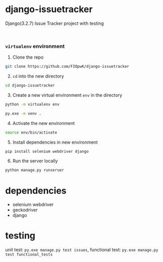 # django-issuetracker
Django(3.2.7) Issue Tracker project with testing 

&nbsp;
### `virtualenv` environment <a name="virtualenv"></a>

1. Clone the repo
```bash
git clone https://github.com/FIOpwK/django-issuetracker
```
2. `cd` into the new directory
```bash
cd django-issuetracker
```
3. Create a new virtual environment `env` in the directory
```bash
python -m virtualenv env
```
```bash
py.exe -m venv . 
```
4. Activate the new environment
```bash
source env/bin/activate
```
5. Install dependencies in new environment
```bash
pip install selenium webdriver django
```
6. Run the server locally
```bash
python manage.py runserver
```

# dependencies
- selenium webdriver
- geckodriver
- django

# testing
unit test:  `py.exe manage.py test issues`,
functional test: `py.exe manage.py test functional_tests`
